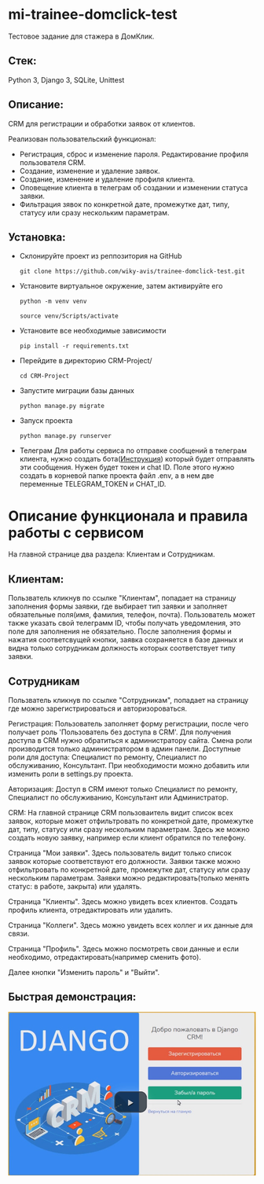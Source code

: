# mi-trainee-domclick-test
Тестовое задание для стажера в ДомКлик.

## Стек: 
Python 3, Django 3, SQLite, Unittest

## Описание:
CRM для регистрации и обработки заявок от клиентов.

Реализован пользовательский функционал:
*	Регистрация, сброс и изменение пароля. Редактирование профиля пользователя CRM.
*	Создание, изменение и удаление заявок.
*	Создание, изменение и удаление профиля клиента.
*	Оповещение клиента в телеграм об создании и изменении статуса заявки.
*	Фильтрация зявок по конкретной дате, промежутке дат, типу, статусу или сразу нескольким параметрам.

## Установка:
- Склонируйте проект из реппозитория на GitHub
    ```
    git clone https://github.com/wiky-avis/trainee-domclick-test.git
    ```
- Установите виртуальное окружение, затем активируйте его
    ```
    python -m venv venv
    ```
    ```
    source venv/Scripts/activate
    ```
- Установите все необходимые зависимости
    ```
    pip install -r requirements.txt
    ```
- Перейдите в директорию CRM-Project/
    ```
    cd CRM-Project
    ```
- Запустите миграции базы данных
    ```
    python manage.py migrate
    ```
- Запуск проекта
    ```
    python manage.py runserver
    ```
- Телеграм
    Для работы сервиса по отправке сообщений в телеграм клиента, нужно создать бота([Инструкция](https://marketplace.visualstudio.com/items?itemName=humao.rest-client)) который будет отправлять эти сообщения. Нужен будет токен и chat ID. Поле этого нужно создать в корневой папке проекта файл .env, а в нем две переменные TELEGRAM_TOKEN и CHAT_ID.

# Описание функционала и правила работы с сервисом

На главной странице два раздела: Клиентам и Сотрудникам.

## Клиентам:
Пользватель кликнув по ссылке "Клиентам", попадает на страницу заполнения формы заявки, где выбирает тип заявки и заполняет обязательные поля(имя, фамилия, телефон, почта). Пользователь может также указать свой телеграмм ID, чтобы получать уведомления, это поле для заполнения не обязательно. После заполнения формы и нажатия соответсвущей кнопки, заявка сохраняется в базе данных и видна только сотрудникам должность которых соответствует типу заявки.

## Сотрудникам
Пользватель кликнув по ссылке "Сотрудникам", попадает на страницу где можно зарегистрироваться и авторизороваться.

Регистрация:
Пользователь заполняет форму регистрации, после чего получает роль 'Пользователь без доступа в CRM'. Для получения доступа в CRM нужно обратиться к администратору сайта. Смена роли производится только администратором в админ панели. Доступные роли для доступа: Специалист по ремонту, Специалист по обслуживанию, Консультант. При необходимости можно добавить или изменить роли в settings.py проекта.

Авторизация:
Доступ в CRM имеют только Специалист по ремонту, Специалист по обслуживанию, Консультант или Администратор.

CRM:
На главной странице CRM пользоваитель видит список всех заявок, которые может отфильтровать по конкретной дате, промежутке дат, типу, статусу или сразу нескольким параметрам. Здесь же можно создать новую заявку, например если клиент обратился по телефону.

Страница "Мои заявки". Здесь пользователь видит только список заявок которые соответствуют его должности. Заявки также можно отфильтровать по конкретной дате, промежутке дат, статусу или сразу нескольким параметрам. Заявки можно редактировать(только менять статус: в работе, закрыта) или удалять.

Страница "Клиенты". Здесь можно увидеть всех клиентов. Создать профиль клиента, отредактировать или удалить.

Страница "Коллеги". Здесь можно увидеть всех коллег и их данные для связи.

Страница "Профиль". Здесь можно посмотреть свои данные и если необходимо, отредактировать(например сменить фото).

Далее кнопки "Изменить пароль" и "Выйти".

## Быстрая демонстрация:
[![Скринкаст сайта](/CRM-Project/images/image.jpg)](https://recordit.co/4Wrk3oaN15)

